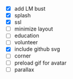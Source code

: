 - [x] add LM bust
- [x] splash
- [x] ssl
- [ ] minimize layout
- [ ] education
- [ ] volunteer
- [x] include github svg
- [ ] corner
- [ ] preload gif for avatar
- [ ] parallax